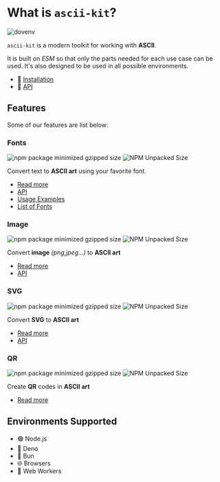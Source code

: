 # What is `ascii-kit`?

![dovenv](/banner.png)

`ascii-kit` is a modern toolkit for working with __ASCII__.

It is built on _ESM_ so that only the parts needed for each use case can be used.
It's also designed to be used in all possible environments.

- 🔑 [Installation](/guide/core)
- 📖 [API](/guide/core/api)

## Features

Some of our features are list below:

### Fonts

![npm package minimized gzipped size](https://img.shields.io/bundlejs/size/%40ascii-kit%2Ffont)
![NPM Unpacked Size](https://img.shields.io/npm/unpacked-size/%40ascii-kit%2Ffont)

Convert text to **ASCII art** using your favorite font.

- [Read more](/guide/font)
- [API](/guide/font/api)
- [Usage Examples](/guide/font/examples)
- [List of Fonts](/guide/fonts)

### Image

![npm package minimized gzipped size](https://img.shields.io/bundlejs/size/%40ascii-kit%2Fimage)
![NPM Unpacked Size](https://img.shields.io/npm/unpacked-size/%40ascii-kit%2Fimage)

Convert **image** _(png,jpeg...)_ to **ASCII art**

- [Read more](/guide/image)
- [API](/guide/image/api)

### SVG

![npm package minimized gzipped size](https://img.shields.io/bundlejs/size/%40ascii-kit%2Fsvg)
![NPM Unpacked Size](https://img.shields.io/npm/unpacked-size/%40ascii-kit%2Fsvg)

Convert **SVG** to **ASCII art**

- [Read more](/guide/svg)
- [API](/guide/svg/api)

### QR

![npm package minimized gzipped size](https://img.shields.io/bundlejs/size/%40ascii-kit%2Fqr)
![NPM Unpacked Size](https://img.shields.io/npm/unpacked-size/%40ascii-kit%2Fqr)

Create **QR** codes in **ASCII art**

- [Read more](/guide/qr)

## Environments Supported

- 🟢 Node.js
- 🦕 Deno
- 🍞 Bun
- 🌐 Browsers
- 👷 Web Workers




